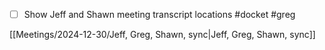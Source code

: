- [ ] Show Jeff and Shawn meeting transcript locations #docket #greg

[[Meetings/2024-12-30/Jeff, Greg, Shawn, sync|Jeff, Greg, Shawn, sync]]


